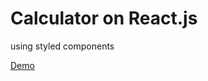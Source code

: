 # Calculator on React.js

using styled components

[Demo](https://serhii-naumenko.github.io/calculator_react)
